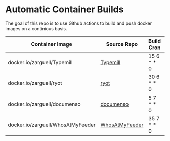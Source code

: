 # Automatic Container Builds

The goal of this repo is to use Github actions to build and push docker images on a continious basis.

| Container Image | Source Repo | Build Cron | Build Status | Architectures |
| --------------- | ----------- | ---------- | ------------ | ------------- |
| docker.io/zarguell/Typemill | [Typemill](https://github.com/typemill/typemill) | 15 6 * * 0 | [![Build Typemill Container](https://github.com/zarguell/auto_container_builds/actions/workflows/typemill.yml/badge.svg)](https://github.com/zarguell/auto_container_builds/actions/workflows/typemill.yml) | amd64, arm64 |
| docker.io/zarguell/ryot | [ryot](https://github.com/IgnisDa/ryot) | 30 6 * * 0 | [![Build Ryot Container](https://github.com/zarguell/auto_container_builds/actions/workflows/ryot.yml/badge.svg)](https://github.com/zarguell/auto_container_builds/actions/workflows/ryot.yml) | arm64 |
| docker.io/zarguell/documenso | [documenso](https://github.com/documenso/documenso) | 5 7 * * 0 | [![Build documenso Container](https://github.com/zarguell/auto_container_builds/actions/workflows/documenso.yml/badge.svg)](https://github.com/zarguell/auto_container_builds/actions/workflows/documenso.yml) | amd64, arm64 |
| docker.io/zarguell/WhosAtMyFeeder | [WhosAtMyFeeder](https://github.com/mmcc-xx/WhosAtMyFeeder) | 35 7 * * 0 | [![Build WhosAtMyFeeder Container](https://github.com/zarguell/auto_container_builds/actions/workflows/WhosAtMyFeeder.yml/badge.svg)](https://github.com/zarguell/auto_container_builds/actions/workflows/WhosAtMyFeeder.yml) | amd64, arm64 |
